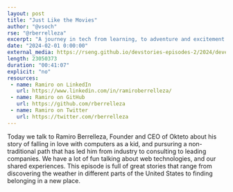 ```yaml
---
layout: post
title: "Just Like the Movies"
author: "@vsoch"
rse: "@rberrelleza"
excerpt: "A journey in tech from learning, to adventure and excitement and belonging"
date: "2024-02-01 0:00:00"
external_media: https://rseng.github.io/devstories-episodes-2/2024/developer-stories-ramiro-berrelleza-episode-94.mp3
length: 23050373
duration: "00:41:07"
explicit: "no"
resources:
 - name: Ramiro on LinkedIn
   url: https://www.linkedin.com/in/ramiroberrelleza/
 - name: Ramiro on GitHub
   url: https://github.com/rberrelleza
 - name: Ramiro on Twitter
   url: https://twitter.com/rberrelleza
---
```


Today we talk to Ramiro Berrelleza, Founder and CEO of Okteto about his story of falling in love with computers as a kid, and pursuring a non-traditional path that has led him from industry to consulting to leading companies. We have a lot of fun talking about web technologies, and our shared experiences. This episode is full of great stories that range from discovering the weather in different parts of the United States to finding belonging in a new place.
